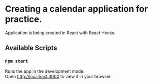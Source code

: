 # Creating a calendar application for practice.
Application is being created in React with React Hooks.

## Available Scripts
### `npm start`

Runs the app in the development mode.\
Open [http://localhost:3000](http://localhost:3000) to view it in your browser.
